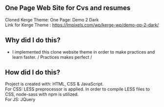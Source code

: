 ## One Page Web Site for Cvs and resumes
Cloned Kerge Theme: One Page: Demo 2 Dark <br>
Link for Kerge Theme : https://lmpixels.com/wp/kerge-wp/demo-op-2-dark/

## Why did I do this?
<ul>
<li>I implemented this clone website theme in order to make practices and learn faster. / Practices makes perfect /</li>
 </ul>

## How did I do this?
Project is created with: HTML, CSS & JavaScript. <br>
For CSS: LESS preprocessor is applied. In order to compile LESS files to CSS, node-sass with npm is utilized. <br>
For JS: JQuery


